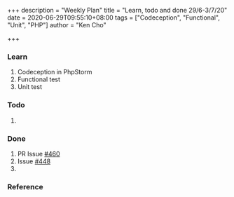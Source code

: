 +++
description = "Weekly Plan"
title = "Learn, todo and done 29/6-3/7/20"
date = 2020-06-29T09:55:10+08:00
tags = ["Codeception", "Functional", "Unit", "PHP"]
author = "Ken Cho"

+++
### Learn
1. Codeception in PhpStorm
2. Functional test
3. Unit test

### Todo
1. 

### Done
1. PR Issue [#460](https://github.com/gigascience/gigadb-website/issues/460)
2. Issue [#448](https://github.com/gigascience/gigadb-website/issues/448)
3.


### Reference

